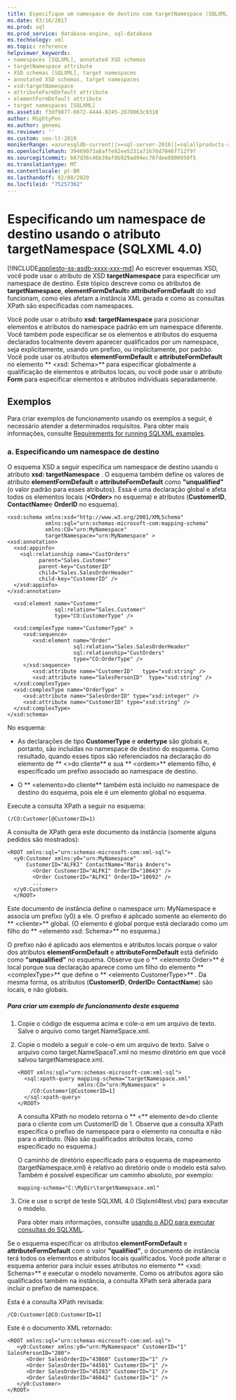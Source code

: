 ```yaml
---
title: Especifique um namespace de destino com targetNamespace (SQLXML)
ms.date: 03/16/2017
ms.prod: sql
ms.prod_service: database-engine, sql-database
ms.technology: xml
ms.topic: reference
helpviewer_keywords:
- namespaces [SQLXML], annotated XSD schemas
- targetNamespace attribute
- XSD schemas [SQLXML], target namespaces
- annotated XSD schemas, target namespaces
- xsd:targetNamespace
- attributeFormDefault attribute
- elementFormDefault attribute
- target namespaces [SQLXML]
ms.assetid: f3df9877-6672-4444-8245-2670063c9310
author: MightyPen
ms.author: genemi
ms.reviewer: ''
ms.custom: seo-lt-2019
monikerRange: =azuresqldb-current||>=sql-server-2016||=sqlallproducts-allversions||>=sql-server-linux-2017||=azuresqldb-mi-current
ms.openlocfilehash: 39469073a8affe82ee5231a71676d7046f712f9f
ms.sourcegitcommit: b87d36c46b39af8b929ad94ec707dee8800950f5
ms.translationtype: MT
ms.contentlocale: pt-BR
ms.lasthandoff: 02/08/2020
ms.locfileid: "75257362"
---
```

# <a name="specifying-a-target-namespace-using-the-targetnamespace-attribute-sqlxml-40"></a>Especificando um namespace de destino usando o atributo targetNamespace (SQLXML 4.0)
[!INCLUDE[appliesto-ss-asdb-xxxx-xxx-md](../../includes/appliesto-ss-asdb-xxxx-xxx-md.md)]
  Ao escrever esquemas XSD, você pode usar o atributo de XSD **targetNamespace** para especificar um namespace de destino. Este tópico descreve como os atributos de **targetNamespace**, **elementFormDefault**e **attributeFormDefault** do xsd funcionam, como eles afetam a instância XML gerada e como as consultas XPath são especificadas com namespaces.  
  
 Você pode usar o atributo **xsd: targetNamespace** para posicionar elementos e atributos do namespace padrão em um namespace diferente. Você também pode especificar se os elementos e atributos do esquema declarados localmente devem aparecer qualificados por um namespace, seja explicitamente, usando um prefixo, ou implicitamente, por padrão. Você pode usar os atributos **elementFormDefault** e **attributeFormDefault** no elemento ** \<xsd: Schema>** para especificar globalmente a qualificação de elementos e atributos locais, ou você pode usar o atributo **Form** para especificar elementos e atributos individuais separadamente.  
  
## <a name="examples"></a>Exemplos  
 Para criar exemplos de funcionamento usando os exemplos a seguir, é necessário atender a determinados requisitos. Para obter mais informações, consulte [Requirements for running SQLXML examples](../../relational-databases/sqlxml/requirements-for-running-sqlxml-examples.md).  
  
### <a name="a-specifying-a-target-namespace"></a>a. Especificando um namespace de destino  
 O esquema XSD a seguir especifica um namespace de destino usando o atributo **xsd: targetNamespace** . O esquema também define os valores de atributo **elementFormDefault** e **attributeFormDefault** como **"unqualified"** (o valor padrão para esses atributos). Essa é uma declaração global e afeta todos os elementos locais (**\<Order>** no esquema) e atributos (**CustomerID**, **ContactName**e **OrderID** no esquema).  
  
```  
<xsd:schema xmlns:xsd="http://www.w3.org/2001/XMLSchema"  
            xmlns:sql="urn:schemas-microsoft-com:mapping-schema"  
            xmlns:CO="urn:MyNamespace"   
            targetNamespace="urn:MyNamespace" >  
<xsd:annotation>  
  <xsd:appinfo>  
    <sql:relationship name="CustOrders"  
          parent="Sales.Customer"  
          parent-key="CustomerID"  
          child="Sales.SalesOrderHeader"  
          child-key="CustomerID" />  
  </xsd:appinfo>  
</xsd:annotation>  
  
  <xsd:element name="Customer"   
               sql:relation="Sales.Customer"   
               type="CO:CustomerType" />  
  
  <xsd:complexType name="CustomerType" >  
     <xsd:sequence>  
        <xsd:element name="Order"   
                     sql:relation="Sales.SalesOrderHeader"  
                     sql:relationship="CustOrders"  
                     type="CO:OrderType" />  
     </xsd:sequence>  
        <xsd:attribute name="CustomerID"   type="xsd:string" />   
        <xsd:attribute name="SalesPersonID"  type="xsd:string" />  
  </xsd:complexType>  
  <xsd:complexType name="OrderType" >  
     <xsd:attribute name="SalesOrderID" type="xsd:integer" />  
     <xsd:attribute name="CustomerID" type="xsd:string" />  
  </xsd:complexType>  
</xsd:schema>  
```  
  
 No esquema:  
  
-   As declarações de tipo **CustomerType** e **ordertype** são globais e, portanto, são incluídas no namespace de destino do esquema. Como resultado, quando esses tipos são referenciados na declaração do elemento de ** \<>do cliente** e sua ** \<ordem>** elemento filho, é especificado um prefixo associado ao namespace de destino.  
  
-   O ** \<elemento>do cliente** também está incluído no namespace de destino do esquema, pois ele é um elemento global no esquema.  
  
 Execute a consulta XPath a seguir no esquema:  
  
```  
(/CO:Customer[@CustomerID=1)   
```  
  
 A consulta de XPath gera este documento da instância (somente alguns pedidos são mostrados):  
  
```  
<ROOT xmlns:sql="urn:schemas-microsoft-com:xml-sql">  
  <y0:Customer xmlns:y0="urn:MyNamespace"   
      CustomerID="ALFKI" ContactName="Maria Anders">  
        <Order CustomerID="ALFKI" OrderID="10643" />   
        <Order CustomerID="ALFKI" OrderID="10692" />   
        ...  
  </y0:Customer>  
  </ROOT>  
```  
  
 Este documento de instância define o namespace urn: MyNamespace e associa um prefixo (y0) a ele. O prefixo é aplicado somente ao elemento do ** \<cliente>** global. (O elemento é global porque está declarado como um filho do ** \<elemento xsd: Schema>** no esquema.)  
  
 O prefixo não é aplicado aos elementos e atributos locais porque o valor dos atributos **elementFormDefault** e **attributeFormDefault** está definido como **"unqualified"** no esquema. Observe que o ** \<elemento Order>** é local porque sua declaração aparece como um filho do elemento ** \<complexType>** que define o ** \<elemento CustomerType>** . Da mesma forma, os atributos (**CustomerID**, **OrderID**e **ContactName**) são locais, e não globais.  
  
##### <a name="to-create-a-working-sample-of-this-schema"></a>Para criar um exemplo de funcionamento deste esquema  
  
1.  Copie o código de esquema acima e cole-o em um arquivo de texto. Salve o arquivo como target.NameSpace.xml.  
  
2.  Copie o modelo a seguir e cole-o em um arquivo de texto. Salve o arquivo como target.NameSpaceT.xml no mesmo diretório em que você salvou targetNamespace.xml.  
  
    ```  
    <ROOT xmlns:sql="urn:schemas-microsoft-com:xml-sql">  
      <sql:xpath-query mapping-schema="targetNamespace.xml"  
                       xmlns:CO="urn:MyNamespace" >  
        /CO:Customer[@CustomerID=1]  
      </sql:xpath-query>  
    </ROOT>  
    ```  
  
     A consulta XPath no modelo retorna o ** \<** elemento de>do cliente para o cliente com um CustomerID de 1. Observe que a consulta XPath especifica o prefixo de namespace para o elemento na consulta e não para o atributo. (Não são qualificados atributos locais, como especificado no esquema.)  
  
     O caminho de diretório especificado para o esquema de mapeamento (targetNamespace.xml) é relativo ao diretório onde o modelo está salvo. Também é possível especificar um caminho absoluto, por exemplo:  
  
    ```  
    mapping-schema="C:\MyDir\targetNamepsace.xml"  
    ```  
  
3.  Crie e use o script de teste SQLXML 4.0 (Sqlxml4test.vbs) para executar o modelo.  
  
     Para obter mais informações, consulte [usando o ADO para executar consultas do SQLXML](../../relational-databases/sqlxml/using-ado-to-execute-sqlxml-4-0-queries.md).  
  
 Se o esquema especificar os atributos **elementFormDefault** e **attributeFormDefault** com o valor **"qualified"**, o documento de instância terá todos os elementos e atributos locais qualificados. Você pode alterar o esquema anterior para incluir esses atributos no elemento ** \<xsd: Schema>** e executar o modelo novamente. Como os atributos agora são qualificados também na instância, a consulta XPath será alterada para incluir o prefixo de namespace.  
  
 Esta é a consulta XPath revisada:  
  
```  
/CO:Customer[@CO:CustomerID=1]  
```  
  
 Este é o documento XML retornado:  
  
```  
<ROOT xmlns:sql="urn:schemas-microsoft-com:xml-sql">  
   <y0:Customer xmlns:y0="urn:MyNamespace" CustomerID="1" SalesPersonID="280">  
      <Order SalesOrderID="43860" CustomerID="1" />   
      <Order SalesOrderID="44501" CustomerID="1" />   
      <Order SalesOrderID="45283" CustomerID="1" />   
      <Order SalesOrderID="46042" CustomerID="1" />   
   </y0:Customer>  
</ROOT>  
```  
  
  
